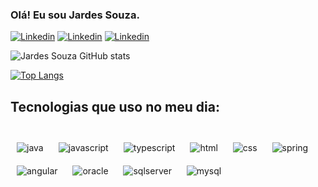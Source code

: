 ### Olá! Eu sou Jardes Souza.

[![Linkedin](https://img.shields.io/badge/LinkedIn-0077B5?style=for-the-badge&logo=linkedin&logoColor=white)](https://www.linkedin.com/in/jardes-souza/)
[![Linkedin](https://img.shields.io/badge/Gmail-D14836?style=for-the-badge&logo=gmail&logoColor=white)](mailto:jardessouza@gmail.com)
[![Linkedin](https://img.shields.io/badge/Telegram-2CA5E0?style=for-the-badge&logo=telegram&logoColor=white)](https://t.me/jardessouza)

![Jardes Souza GitHub stats](https://github-readme-stats.vercel.app/api?username=jardessouza&show_icons=true&theme=gruvbox)

[![Top Langs](https://github-readme-stats.vercel.app/api/top-langs/?username=jardessouza&hide_progress=true)](https://github.com/jardessouza/github-readme-stats)
## Tecnologias que uso no meu dia:

<div style="display inline_block"><br/>
    <img style="padding: 10px" aLign="center" alt="java" src="https://img.shields.io/badge/Java-ED8B00?style=for-the-badge&logo=openjdk&logoColor=white">
    <img style="padding: 10px" aLign="center" alt="javascript" src="https://img.shields.io/badge/JavaScript-F7DF1E?style=for-the-badge&logo=javascript&logoColor=black">
    <img style="padding: 10px" aLign="center" alt="typescript" src="https://img.shields.io/badge/TypeScript-007ACC?style=for-the-badge&logo=typescript&logoColor=white">
     <img style="padding: 10px" aLign="center" alt="html" src="https://img.shields.io/badge/HTML5-E34F26?style=for-the-badge&logo=html5&logoColor=white">
      <img style="padding: 10px" aLign="center" alt="css" src="https://img.shields.io/badge/CSS-239120?&style=for-the-badge&logo=css3&logoColor=white">
       <img  style="padding: 10px" aLign="center" alt="spring" src="https://img.shields.io/badge/Spring-6DB33F?style=for-the-badge&logo=spring&logoColor=white">
        <img style="padding: 10px" aLign="center" alt="angular" src="https://img.shields.io/badge/Angular-DD0031?style=for-the-badge&logo=angular&logoColor=white">
        <img style="padding: 10px" aLign="center" alt="oracle" src="https://img.shields.io/badge/Oracle-F80000?style=for-the-badge&logo=Oracle&logoColor=white">
        <img style="padding: 10px" aLign="center" alt="sqlserver" src="https://img.shields.io/badge/Microsoft_SQL_Server-CC2927?style=for-the-badge&logo=microsoft-sql-server&logoColor=white">
        <img style="padding: 10px" aLign="center" alt="mysql" src="https://img.shields.io/badge/MySQL-00000F?style=for-the-badge&logo=mysql&logoColor=white">
</div><br/>



